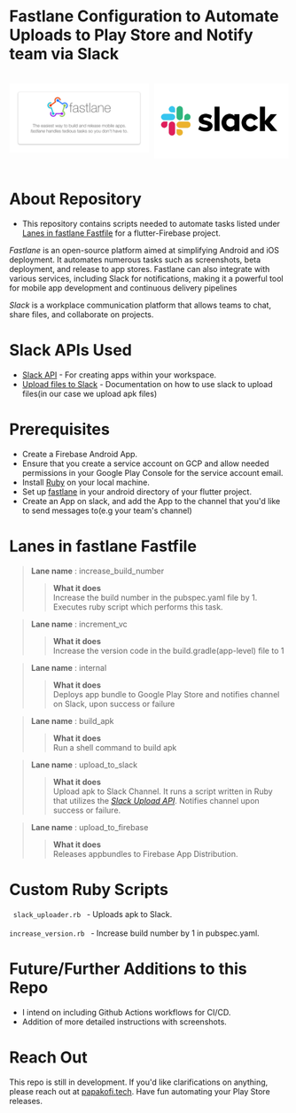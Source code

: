 # Fastlane Configuration to Automate Uploads to Play Store and Notify team via Slack

<br/>

<div style="display: flex; justify-content: space-between; flex-direction: row">
  <img src="./assets/fastlane.png" alt="Fastlane" style="width: 50%; height: 25%;">
  <img src="./assets/slack.webp" alt="Slack" style="width: 48%;height: 25%;">
</div>

<br/>

# About Repository
- This repository contains scripts needed to automate tasks listed under [Lanes in fastlane Fastfile](#lanes-in-fastlane-fastfile) for a flutter-Firebase project.

*Fastlane* is an open-source platform aimed at simplifying Android and iOS deployment. It automates numerous tasks such as screenshots, beta deployment, and release to app stores. Fastlane can also integrate with various services, including Slack for notifications, making it a powerful tool for mobile app development and continuous delivery pipelines

*Slack* is a workplace communication platform that allows teams to chat, share files, and collaborate on projects. 


# Slack APIs Used
- [Slack API](https://api.slack.com/) - For creating apps within your workspace.
- [Upload files to Slack](https://api.slack.com/methods/files.getUploadURLExternal) - Documentation on how to use slack to upload files(in our case we upload apk files)

# Prerequisites
- Create a Firebase Android App.
- Ensure that you create a service account on GCP and allow needed permissions in your Google Play Console for the service account email.
- Install [Ruby](https://www.ruby-lang.org/en/downloads/) on your local machine.
- Set up [fastlane](https://docs.fastlane.tools/getting-started/cross-platform/flutter/) in your android directory of your flutter project.
- Create an App on slack, and add the App to the channel that you'd like to send messages to(e.g your team's channel)

# Lanes in fastlane Fastfile
> **Lane name** : increase_build_number
>> **What it does** <br>
Increase the build number in the pubspec.yaml file by 1.
Executes ruby script which performs this task.

> **Lane name** : increment_vc
>> **What it does** <br>
Increase the version code in the build.gradle(app-level) file to 1

> **Lane name** : internal
>> **What it does** <br>
Deploys app bundle to Google Play Store and notifies channel on Slack, upon success or failure

> **Lane name** : build_apk
>> **What it does** <br>
Run a shell command to build apk

> **Lane name** : upload_to_slack
>> **What it does** <br>
Upload apk to Slack Channel. It runs a script written in Ruby that utilizes the *[Slack Upload API](https://api.slack.com/methods/files.getUploadURLExternal)*. Notifies channel upon success or failure.

> **Lane name** : upload_to_firebase
>> **What it does** <br>
Releases appbundles to Firebase App Distribution.

# Custom Ruby Scripts
<code> slack_uploader.rb </code>  - Uploads apk to Slack. <br/>
<code> increase_version.rb </code>  - Increase build number by 1 in pubspec.yaml.

# Future/Further Additions to this Repo
- I intend on including Github Actions workflows for CI/CD.
- Addition of more detailed instructions with screenshots.

# Reach Out
This repo is still in development. If you'd like clarifications on anything, please reach out at [papakofi.tech](https://papakofi.tech). Have fun automating your Play Store releases.





